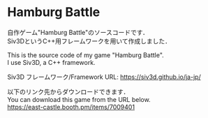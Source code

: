 # Hamburg Battle
自作ゲーム"Hamburg Battle"のソースコードです．  
Siv3DというC++用フレームワークを用いて作成しました．  

This is the source code of my game "Hamburg Battle".  
I use Siv3D, a C++ framework.  

Siv3D フレームワーク/Framework URL: https://siv3d.github.io/ja-jp/  

以下のリンク先からダウンロードできます．  
You can download this game from the URL below.  
https://east-castle.booth.pm/items/7009401
